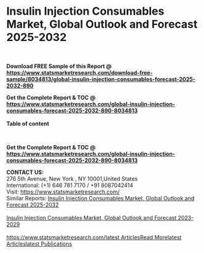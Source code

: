 <h1>Insulin Injection Consumables Market, Global Outlook and Forecast 2025-2032</h1><br/><p><strong>Download FREE Sample of this Report @ <a href="https://www.statsmarketresearch.com/download-free-sample/8034813/global-insulin-injection-consumables-forecast-2025-2032-890">https://www.statsmarketresearch.com/download-free-sample/8034813/global-insulin-injection-consumables-forecast-2025-2032-890</a></strong></p><div><b>Get the Complete Report & TOC @ <a href="https://www.statsmarketresearch.com/global-insulin-injection-consumables-forecast-2025-2032-890-8034813">https://www.statsmarketresearch.com/global-insulin-injection-consumables-forecast-2025-2032-890-8034813</a></b></div><br><b>Table of content</b><p><br><div><b>Get the Complete Report & TOC @ <a href="https://www.statsmarketresearch.com/global-insulin-injection-consumables-forecast-2025-2032-890-8034813">https://www.statsmarketresearch.com/global-insulin-injection-consumables-forecast-2025-2032-890-8034813</a></b></div></p> <b>CONTACT US:</b><br>276 5th Avenue, New York , NY 10001,United States<br>International: (+1) 646 781 7170 / +91 8087042414<br>Visit: <a href="https://www.statsmarketresearch.com/">https://www.statsmarketresearch.com/</a><br>Similar Reports: <a href="https://www.statsmarketresearch.com/global-insulin-injection-consumables-forecast-2025-2032-890-8034813">Insulin Injection Consumables Market, Global Outlook and Forecast 2025-2032</a><br/><br/><a href="https://www.statsmarketresearch.com/global-insulin-injection-consumables-forecast-2025-2032-890-8034813">Insulin Injection Consumables Market, Global Outlook and Forecast 2023-2029</a><br/><br/><a href="https://gyeongbokgung.com">https://www.statsmarketresearch.com/</a><a href="https://hallyeomaritime.com">latest Articles</a><a href="https://jingwansa.com">Read More</a><a href=https://nguoiviet.jp/">latest Articles</a><a href="https://www.intelmarketresearch.com/">latest Publications</a>